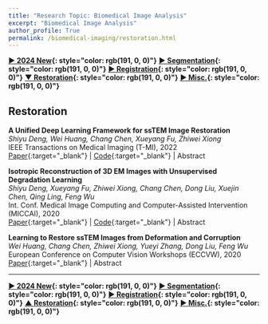```yaml
---
title: "Research Topic: Biomedical Image Analysis"
excerpt: "Biomedical Image Analysis"
author_profile: True
permalink: /biomedical-imaging/restoration.html
---
```


**[▶ 2024 New](/biomedical-imaging/2024-New){: style="color: rgb(191, 0, 0)"}**
**[▶ Segmentation](/biomedical-imaging/segmentation){: style="color: rgb(191, 0, 0)"}**
**[▶ Registration](/biomedical-imaging/registration){: style="color: rgb(191, 0, 0)"}**
**[▼ Restoration](/biomedical-imaging/restoration){: style="color: rgb(191, 0, 0)"}**
**[▶ Misc.](/biomedical-imaging/misc){: style="color: rgb(191, 0, 0)"}**

## Restoration

**A Unified Deep Learning Framework for ssTEM Image Restoration** <br>
_Shiyu Deng, Wei Huang, Chang Chen, Xueyang Fu, Zhiwei Xiong_ <br>
<span><pub>IEEE Transactions on Medical Imaging (T-MI), 2022</pub></span> <br>
[Paper](https://ieeexplore.ieee.org/abstract/document/9844781/){:target="\_blank"} |
[Code](https://github.com/sydeng99/ssTEM-restoration){:target="\_blank"} |
<a onclick='expandABS("deng22")'> Abstract </a>

<div style="display: none;" class=abs id="deng22"><br>
Serial section transmission electron micro-scopy (ssTEM) reveals biological information at a scale of nanometer and plays an important role in the ultrastructural analysis. However, due to the imperfect preparation of biological samples, ssTEM images are usually degraded with various artifacts that greatly challenge the subsequent analysis and visualization. In this paper, we introduce a unified deep learning framework for ssTEM image restoration which addresses three main types of artifacts, i.e., Support Film Folds (SFF), Staining Precipitates (SP), and Missing Sections (MS). To achieve this goal, we first model the appearance of SFF and SP artifacts by conducting comprehensive analyses on the statistics of real degraded images, relying on which we can then simulate a large number of paired images (degraded/artifacts-free) for training a deep restoration network. Then, we design a coarse-to-fine restoration network consisting of three modules, i.e., interpolation, correction, and fusion. The interpolation module exploits the adjacent artifacts-free images for an initial restoration, while the correction module resorts to the degraded image itself to rectify the artifacts. Finally, the fusion module jointly utilizes the above two results to further improve the restoration fidelity. Experimental results on both synthetic and real test data validate the significantly improved performance of our proposed framework over existing solutions, in terms of both image restoration fidelity and neuron segmentation accuracy. To the best of our knowledge, this is the first unified deep learning framework for ssTEM image restoration from different types of artifacts. Code is available at https://github.com/sydeng99/ssTEM-restoration.

</div>

**Isotropic Reconstruction of 3D EM Images with Unsupervised Degradation Learning** <br>
_Shiyu Deng, Xueyang Fu, Zhiwei Xiong, Chang Chen, Dong Liu, Xuejin Chen, Qing Ling, Feng Wu_ <br>
<span><pub>Int. Conf. Medical Image Computing and Computer-Assisted Intervention (MICCAI), 2020</pub></span> <br>
[Paper](https://link.springer.com/chapter/10.1007/978-3-030-59722-1_16){:target="\_blank"} |
[Code](https://github.com/sydeng99/IsoRecon){:target="\_blank"} |
<a onclick='expandABS("deng20")'> Abstract </a>

<div style="display: none;" class=abs id="deng20"><br>
The isotropic reconstruction of 3D electron microscopy (EM) images with low axial resolution is of great importance for biological analysis. Existing deep learning-based methods rely on handcrafted down-scaled training data, which does not model the real degradation accurately and thus leads to unsatisfying performance in practice. To address this problem, we propose a universal and unsupervised framework to simultaneously learn the real axial degradation and the isotropic reconstruction of 3D EM images. First, we train a degradation network using unpaired low-resolution (LR) and high-resolution (HR) slices, both of which are from real data, in an adversarial manner. Then, the degradation network is further used to generate realistic LR data from HR labels to form paired training data. In this way, the generated degraded data is consistent with the real axial degradation process, which guarantees the generalization ability of subsequent reconstruction networks to the real data. Our framework has the flexibility to work with different existing reconstruction methods. Experiments on both simulated and real anisotropic EM images validate the superiority of our framework.

</div>

**Learning to Restore ssTEM Images from Deformation and Corruption** <br>
_Wei Huang, Chang Chen, Zhiwei Xiong, Yueyi Zhang, Dong Liu, Feng Wu_ <br>
<span><pub>European Conference on Computer Vision Workshops (ECCVW), 2020</pub></span> <br>
[Paper](https://link.springer.com/chapter/10.1007/978-3-030-66415-2_26){:target="\_blank"} |
<a onclick='expandABS("huang20")'> Abstract </a>

<div style="display: none;" class=abs id="huang20"><br>
Serial section transmission electron microscopy (ssTEM) plays an important role in biological research. Due to the imperfect sample preparation, however, ssTEM images suffer from inevitable artifacts that pose huge challenges for the subsequent analysis and visualization. In this paper, we propose a novel strategy for modeling the main type of degradation, i.e., Support Film Folds (SFF), by characterizing this degradation process as a combination of content deformation and corruption. Relying on that, we then synthesize a sufficient amount of paired samples (degraded/groundtruth), which enables the training of a tailored deep restoration network. To the best of our knowledge, this is the first learning-based framework for ssTEM image restoration. Experiments on both synthetic and real test data demonstrate the superior performance of our proposed method over existing solutions, in terms of both image restoration quality and neuron segmentation accuracy.

</div>

---

**[▶ 2024 New](/biomedical-imaging/2024-New){: style="color: rgb(191, 0, 0)"}**
**[▶ Segmentation](/biomedical-imaging/segmentation){: style="color: rgb(191, 0, 0)"}**
**[▶ Registration](/biomedical-imaging/registration){: style="color: rgb(191, 0, 0)"}**
**[▲ Restoration](/biomedical-imaging/restoration){: style="color: rgb(191, 0, 0)"}**
**[▶ Misc.](/biomedical-imaging/misc){: style="color: rgb(191, 0, 0)"}**
